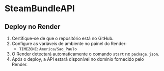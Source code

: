 # SteamBundleAPI

## Deploy no Render

1. Certifique-se de que o repositório está no GitHub.
2. Configure as variáveis de ambiente no painel do Render:
   - `TIMEZONE`: `America/Sao_Paulo`
3. O Render detectará automaticamente o comando `start` no `package.json`.
4. Após o deploy, a API estará disponível no domínio fornecido pelo Render.